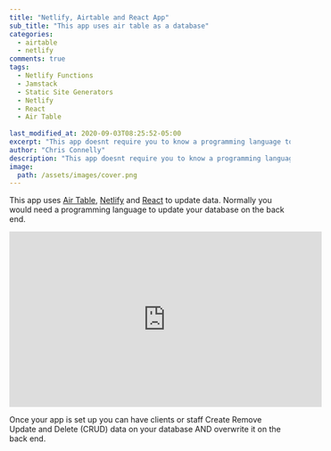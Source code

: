```yaml
---
title: "Netlify, Airtable and React App"
sub_title: "This app uses air table as a database"
categories:
  - airtable
  - netlify
comments: true
tags:
  - Netlify Functions
  - Jamstack
  - Static Site Generators
  - Netlify
  - React
  - Air Table
  
last_modified_at: 2020-09-03T08:25:52-05:00
excerpt: "This app doesnt require you to know a programming language to admin your database"
author: "Chris Connelly"
description: "This app doesnt require you to know a programming language to admin your database"
image:
  path: /assets/images/cover.png
---
```


This app uses [Air Table](https://airtable.com), [Netlify](https://netlify.com) and [React](https://reactjs.org/) to update data. Normally you would need a programming language to update your database on the back end. 

<iframe width="560" height="315" src="https://www.youtube.com/embed/crE8HTU_8VY" frameborder="0" allow="accelerometer; autoplay; encrypted-media; gyroscope; picture-in-picture" allowfullscreen></iframe>

Once your app is set up you can have clients or staff Create Remove Update and Delete (CRUD) data on your database AND overwrite it on the back end.